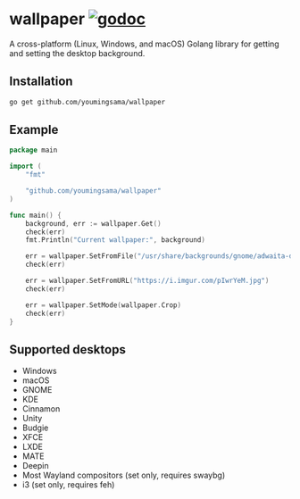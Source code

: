 # wallpaper [![godoc](https://godoc.org/github.com/reujab/wallpaper?status.svg)](https://godoc.org/github.com/reujab/wallpaper)

A cross-platform (Linux, Windows, and macOS) Golang library for getting and setting the desktop background.

## Installation

```sh
go get github.com/youmingsama/wallpaper
```

## Example

```go
package main

import (
	"fmt"

	"github.com/youmingsama/wallpaper"
)

func main() {
	background, err := wallpaper.Get()
	check(err)
	fmt.Println("Current wallpaper:", background)

	err = wallpaper.SetFromFile("/usr/share/backgrounds/gnome/adwaita-day.jpg")
	check(err)

	err = wallpaper.SetFromURL("https://i.imgur.com/pIwrYeM.jpg")
	check(err)

	err = wallpaper.SetMode(wallpaper.Crop)
	check(err)
}

```

## Supported desktops

* Windows
* macOS
* GNOME
* KDE
* Cinnamon
* Unity
* Budgie
* XFCE
* LXDE
* MATE
* Deepin
* Most Wayland compositors (set only, requires swaybg)
* i3 (set only, requires feh)
